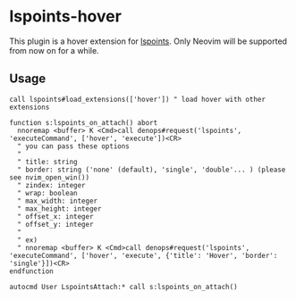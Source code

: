 # lspoints-hover

This plugin is a hover extension for [lspoints](https://github.com/kuuote/lspoints).
Only Neovim will be supported from now on for a while.

## Usage

```init.vim
call lspoints#load_extensions(['hover']) " load hover with other extensions

function s:lspoints_on_attach() abort
  nnoremap <buffer> K <Cmd>call denops#request('lspoints', 'executeCommand', ['hover', 'execute'])<CR>
  " you can pass these options
  "
  " title: string
  " border: string ('none' (default), 'single', 'double'... ) (please see nvim_open_win())
  " zindex: integer
  " wrap: boolean
  " max_width: integer
  " max_height: integer
  " offset_x: integer
  " offset_y: integer
  "
  " ex)
  " nnoremap <buffer> K <Cmd>call denops#request('lspoints', 'executeCommand', ['hover', 'execute', {'title': 'Hover', 'border': 'single'}])<CR>
endfunction

autocmd User LspointsAttach:* call s:lspoints_on_attach()
```
